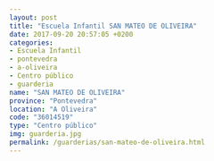 ```yaml
---
layout: post
title: "Escuela Infantil SAN MATEO DE OLIVEIRA"
date: 2017-09-20 20:57:05 +0200
categories:
- Escuela Infantil
- pontevedra
- a-oliveira
- Centro público
- guarderia
name: "SAN MATEO DE OLIVEIRA"
province: "Pontevedra"
location: "A Oliveira"
code: "36014519"
type: "Centro público"
img: guarderia.jpg
permalink: /guarderias/san-mateo-de-oliveira.html
---
```


